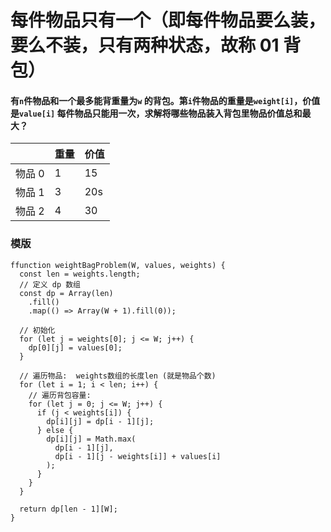 # 每件物品只有一个（即每件物品要么装，要么不装，只有两种状态，故称 01 背包）

#### 有`n`件物品和一个最多能背重量为`w` 的背包。第`i`件物品的重量是`weight[i]`，价值是`value[i]` **每件物品只能用一次**，求解将哪些物品装入背包里物品价值总和最大？

|        | 重量 | 价值 |
| ------ | ---- | ---- |
| 物品 0 | 1    | 15   |
| 物品 1 | 3    | 20s  |
| 物品 2 | 4    | 30   |

### 模版

```
ffunction weightBagProblem(W, values, weights) {
  const len = weights.length;
  // 定义 dp 数组
  const dp = Array(len)
    .fill()
    .map(() => Array(W + 1).fill(0));

  // 初始化
  for (let j = weights[0]; j <= W; j++) {
    dp[0][j] = values[0];
  }

  // 遍历物品:  weights数组的长度len (就是物品个数)
  for (let i = 1; i < len; i++) {
    // 遍历背包容量:
    for (let j = 0; j <= W; j++) {
      if (j < weights[i]) {
        dp[i][j] = dp[i - 1][j];
      } else {
        dp[i][j] = Math.max(
          dp[i - 1][j],
          dp[i - 1][j - weights[i]] + values[i]
        );
      }
    }
  }

  return dp[len - 1][W];
}
```
